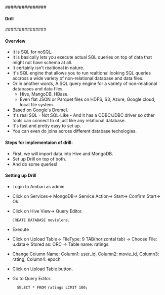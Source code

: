 ###############
#### Drill ####
###############

#### Overview
- It is SQL for noSQL.
- It is basically lets you execute actual SQL queries on top of data that might not have schema at all.
- It certainly isn't realtional in nature.
- It's SQL engine that allows you to run realtional looking SQL queries accross a wide variety of non-relational database and data      files.
- Or in another words, A SQL query engine for a variety of non-relational databases and data files.
    - Hive, MangoDB, HBase.
    - Even flat JSON or Parquet files on HDFS, S3, Azure, Google cloud, local file system.
- Based on Google's Dremel.
- It's real SQL
      - Not SQL-Like
      - And it has a ODBC/JDBC driver so other tools can connect to ot just like any relational database.
- It's fast and pretty easy to set up.
- You can even do joins across different database techologies.

#### Steps for implementaion of drill:
- First, we will import data into Hive and MongoDB.
- Set up Drill on top of both.
- And do some queries!

#### Setting up Drill
- Login to Ambari as admin.
- Click on Services-> MongoDB-> Service Action-> Start-> Confirm Start-> Ok.
- Click on Hive View-> Query Editor.
  
      CREATE DATABASE movielens;
- Execute
- Click on Upload Table-> FileType: 9 TAB(horizontal tab) -> Choose File: u.data-> Stored as: ORC -> Table name: ratings.
- Change Column Name: Column1: user_id, Column2: movie_id, Column3: rating, Column4: epoch
- Click on Upload Table button.
- Go to Query Editor.
    
        SELECT * FROM ratings LIMIT 100;
